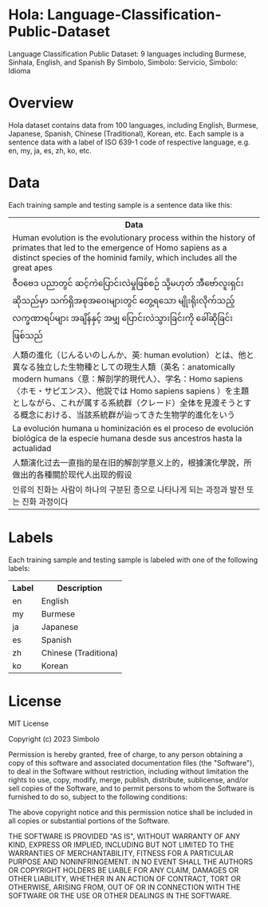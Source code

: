 # Hola: Language-Classification-Public-Dataset
Language Classification Public Dataset: 9 languages including Burmese, Sinhala, English, and Spanish 
By Simbolo, Simbolo: Servicio, Simbolo: Idioma

# <b> Overview </b>
Hola dataset contains data from 100 languages, including English, Burmese, Japanese, Spanish, Chinese (Traditional), Korean, etc. Each sample is a sentence data with a label of ISO 639-1 code of respective language, e.g. en, my, ja, es, zh, ko, etc.

# <b> Data </b>
Each training sample and testing sample is a sentence data like this:
<table>
    <tr>
        <th> Data </th>
    </tr>
    <tr>
        <td>
            Human evolution is the evolutionary process within the history of primates that led to the emergence of Homo sapiens as a distinct species of the hominid family, which includes all the great apes
        </td>
    </tr>
    <tr>
        <td>
            ဇီဝဗေဒ ပညာတွင် ဆင့်ကဲပြောင်းလဲမှုဖြစ်စဉ် သို့မဟုတ် အီဗော်လူးရှင်း ဆိုသည်မှာ သက်ရှိအစုအဝေးများတွင် တွေ့ရသော မျိုးရိုးလိုက်သည့် လက္ခဏာရပ်များ အချိန်နှင့် အမျှ ပြောင်းလဲသွားခြင်းကို ခေါ်ဆိုခြင်း ဖြစ်သည်
        </td>
    </tr>
    <tr>
        <td>
            人類の進化（じんるいのしんか、英: human evolution）とは、他と異なる独立した生物種としての現生人類（英名：anatomically modern humans〈意：解剖学的現代人〉、学名：Homo sapiens〈ホモ・サピエンス〉、他説では Homo sapiens sapiens ）を主題としながら、これが属する系統群（クレード）全体を見渡そうとする概念における、当該系統群が辿ってきた生物学的進化をいう
        </td>
    </tr>
    <tr>
        <td>
            La evolución humana u hominización es el proceso de evolución biológica de la especie humana desde sus ancestros hasta la actualidad
        </td>
    </tr>
    <tr>
        <td>
            人類演化过去一直指的是在旧的解剖学意义上的，根據演化學說，所做出的各種關於现代人出现的假设
        </td>
    </tr>
    <tr>
        <td>
            인류의 진화는 사람이 하나의 구분된 종으로 나타나게 되는 과정과 발전 또는 진화 과정이다
        </td>
    </tr>
</table>

# <b> Labels </b>
Each training sample and testing sample is labeled with one of the following labels:
<table>
    <tr>
        <th> Label </th>
        <th> Description </th>
    </tr>
    <tr>
        <td> en </td>
        <td> English </td>
    </tr>
    <tr>
        <td> my </td>
        <td> Burmese </td>
    </tr>
    <tr>
        <td> ja </td>
        <td> Japanese </td>
    </tr>
    <tr>
        <td> es </td>
        <td> Spanish </td>
    </tr>
    <tr>
        <td> zh </td>
        <td> Chinese (Traditiona) </td>
    </tr>
    <tr>
        <td> ko </td>
        <td> Korean </td>
    </tr>
</table>

# <b> License </b>
MIT License

Copyright (c) 2023 Simbolo

Permission is hereby granted, free of charge, to any person obtaining a copy
of this software and associated documentation files (the "Software"), to deal
in the Software without restriction, including without limitation the rights
to use, copy, modify, merge, publish, distribute, sublicense, and/or sell
copies of the Software, and to permit persons to whom the Software is
furnished to do so, subject to the following conditions:

The above copyright notice and this permission notice shall be included in all
copies or substantial portions of the Software.

THE SOFTWARE IS PROVIDED "AS IS", WITHOUT WARRANTY OF ANY KIND, EXPRESS OR
IMPLIED, INCLUDING BUT NOT LIMITED TO THE WARRANTIES OF MERCHANTABILITY,
FITNESS FOR A PARTICULAR PURPOSE AND NONINFRINGEMENT. IN NO EVENT SHALL THE
AUTHORS OR COPYRIGHT HOLDERS BE LIABLE FOR ANY CLAIM, DAMAGES OR OTHER
LIABILITY, WHETHER IN AN ACTION OF CONTRACT, TORT OR OTHERWISE, ARISING FROM,
OUT OF OR IN CONNECTION WITH THE SOFTWARE OR THE USE OR OTHER DEALINGS IN THE
SOFTWARE.
